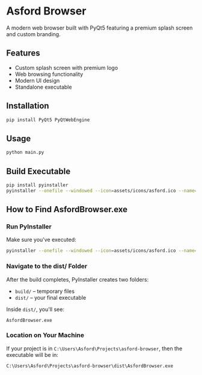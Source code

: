 # Asford Browser

A modern web browser built with PyQt5 featuring a premium splash screen and custom branding.

## Features
- Custom splash screen with premium logo
- Web browsing functionality
- Modern UI design
- Standalone executable

## Installation
```bash
pip install PyQt5 PyQtWebEngine
```

## Usage
```bash
python main.py
```

## Build Executable
```bash
pip install pyinstaller
pyinstaller --onefile --windowed --icon=assets/icons/asford.ico --name=AsfordBrowser main.py
```

## How to Find AsfordBrowser.exe

### Run PyInstaller
Make sure you've executed:
```bash
pyinstaller --onefile --windowed --icon=assets/icons/asford.ico --name=AsfordBrowser main.py
```

### Navigate to the dist/ Folder
After the build completes, PyInstaller creates two folders:
- `build/` – temporary files
- `dist/` – your final executable

Inside `dist/`, you'll see:
```
AsfordBrowser.exe
```

### Location on Your Machine
If your project is in `C:\Users\Asford\Projects\asford-browser`, then the executable will be in:
```
C:\Users\Asford\Projects\asford-browser\dist\AsfordBrowser.exe
```
